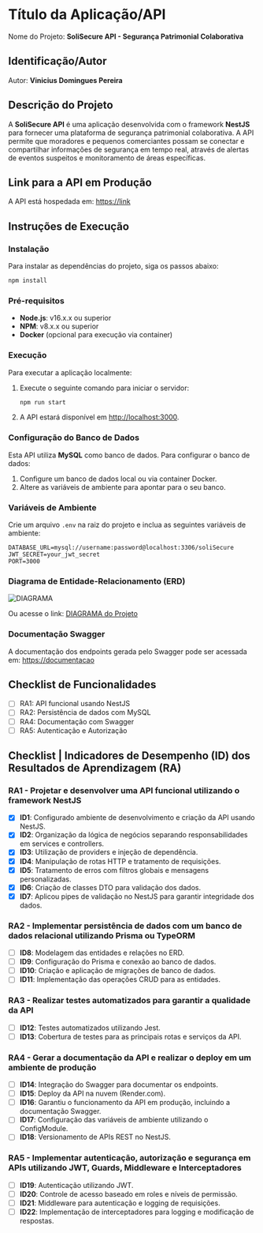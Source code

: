 # Título da Aplicação/API

Nome do Projeto: **SoliSecure API - Segurança Patrimonial Colaborativa**

## Identificação/Autor

Autor: **Vinicius Domingues Pereira**

## Descrição do Projeto

A **SoliSecure API** é uma aplicação desenvolvida com o framework **NestJS** para fornecer uma plataforma de segurança patrimonial colaborativa. A API permite que moradores e pequenos comerciantes possam se conectar e compartilhar informações de segurança em tempo real, através de alertas de eventos suspeitos e monitoramento de áreas específicas. 

## Link para a API em Produção

A API está hospedada em: [https://link](https://link)

## Instruções de Execução

### Instalação

Para instalar as dependências do projeto, siga os passos abaixo:

```bash
npm install
```

### Pré-requisitos

- **Node.js**: v16.x.x ou superior
- **NPM**: v8.x.x ou superior
- **Docker** (opcional para execução via container)

### Execução

Para executar a aplicação localmente:

1. Execute o seguinte comando para iniciar o servidor:

   ```bash
   npm run start
   ```

2. A API estará disponível em [http://localhost:3000](http://localhost:3000).

### Configuração do Banco de Dados

Esta API utiliza **MySQL** como banco de dados. Para configurar o banco de dados:

1. Configure um banco de dados local ou via container Docker.
2. Altere as variáveis de ambiente para apontar para o seu banco.

### Variáveis de Ambiente

Crie um arquivo `.env` na raiz do projeto e inclua as seguintes variáveis de ambiente:

```
DATABASE_URL=mysql://username:password@localhost:3306/soliSecure
JWT_SECRET=your_jwt_secret
PORT=3000
```

### Diagrama de Entidade-Relacionamento (ERD)

![DIAGRAMA](./docs/erd.png)

Ou acesse o link: [DIAGRAMA do Projeto](https://banco-de-dados.com)

### Documentação Swagger

A documentação dos endpoints gerada pelo Swagger pode ser acessada em: [https://documentacao](https://documentacao)

## Checklist de Funcionalidades

- [ ] RA1: API funcional usando NestJS
- [ ] RA2: Persistência de dados com MySQL
- [ ] RA4: Documentação com Swagger
- [ ] RA5: Autenticação e Autorização

## Checklist | Indicadores de Desempenho (ID) dos Resultados de Aprendizagem (RA)

### RA1 - Projetar e desenvolver uma API funcional utilizando o framework NestJS

- [X] **ID1**: Configurado ambiente de desenvolvimento e criação da API usando NestJS.
- [X] **ID2**: Organização da lógica de negócios separando responsabilidades em services e controllers.
- [X] **ID3**: Utilização de providers e injeção de dependência.
- [X] **ID4**: Manipulação de rotas HTTP e tratamento de requisições.
- [X] **ID5**: Tratamento de erros com filtros globais e mensagens personalizadas.
- [X] **ID6**: Criação de classes DTO para validação dos dados.
- [X] **ID7**: Aplicou pipes de validação no NestJS para garantir integridade dos dados.

### RA2 - Implementar persistência de dados com um banco de dados relacional utilizando Prisma ou TypeORM

- [ ] **ID8**: Modelagem das entidades e relações no ERD.
- [ ] **ID9**: Configuração do Prisma e conexão ao banco de dados.
- [ ] **ID10**: Criação e aplicação de migrações de banco de dados.
- [ ] **ID11**: Implementação das operações CRUD para as entidades.

### RA3 - Realizar testes automatizados para garantir a qualidade da API

- [ ] **ID12**: Testes automatizados utilizando Jest.
- [ ] **ID13**: Cobertura de testes para as principais rotas e serviços da API.

### RA4 - Gerar a documentação da API e realizar o deploy em um ambiente de produção

- [ ] **ID14**: Integração do Swagger para documentar os endpoints.
- [ ] **ID15**: Deploy da API na nuvem (Render.com).
- [ ] **ID16**: Garantiu o funcionamento da API em produção, incluindo a documentação Swagger.
- [ ] **ID17**: Configuração das variáveis de ambiente utilizando o ConfigModule.
- [ ] **ID18**: Versionamento de APIs REST no NestJS.

### RA5 - Implementar autenticação, autorização e segurança em APIs utilizando JWT, Guards, Middleware e Interceptadores

- [ ] **ID19**: Autenticação utilizando JWT.
- [ ] **ID20**: Controle de acesso baseado em roles e níveis de permissão.
- [ ] **ID21**: Middleware para autenticação e logging de requisições.
- [ ] **ID22**: Implementação de interceptadores para logging e modificação de respostas.
